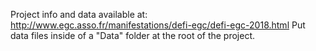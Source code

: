 Project info and data available at: http://www.egc.asso.fr/manifestations/defi-egc/defi-egc-2018.html
Put data files inside of a "Data" folder at the root of the project.
